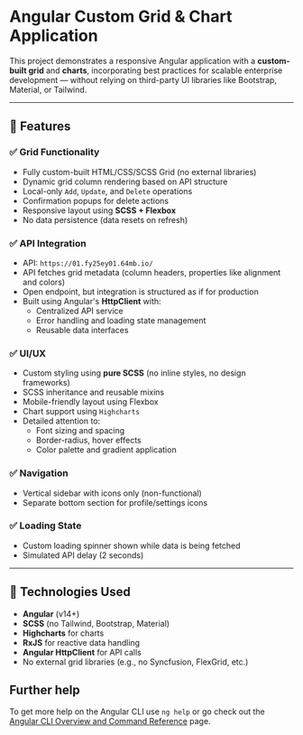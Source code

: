 # Angular Custom Grid & Chart Application

This project demonstrates a responsive Angular application with a **custom-built grid** and **charts**, incorporating best practices for scalable enterprise development — without relying on third-party UI libraries like Bootstrap, Material, or Tailwind.

---

## 🚀 Features

### ✅ Grid Functionality
- Fully custom-built HTML/CSS/SCSS Grid (no external libraries)
- Dynamic grid column rendering based on API structure
- Local-only `Add`, `Update`, and `Delete` operations
- Confirmation popups for delete actions
- Responsive layout using **SCSS + Flexbox**
- No data persistence (data resets on refresh)

### ✅ API Integration
- API: `https://01.fy25ey01.64mb.io/`
- API fetches grid metadata (column headers, properties like alignment and colors)
- Open endpoint, but integration is structured as if for production
- Built using Angular's **HttpClient** with:
  - Centralized API service
  - Error handling and loading state management
  - Reusable data interfaces

### ✅ UI/UX
- Custom styling using **pure SCSS** (no inline styles, no design frameworks)
- SCSS inheritance and reusable mixins
- Mobile-friendly layout using Flexbox
- Chart support using `Highcharts`
- Detailed attention to:
  - Font sizing and spacing
  - Border-radius, hover effects
  - Color palette and gradient application

### ✅ Navigation
- Vertical sidebar with icons only (non-functional)
- Separate bottom section for profile/settings icons

### ✅ Loading State
- Custom loading spinner shown while data is being fetched
- Simulated API delay (2 seconds)

---

## 🧱 Technologies Used

- **Angular** (v14+)
- **SCSS** (no Tailwind, Bootstrap, Material)
- **Highcharts** for charts
- **RxJS** for reactive data handling
- **Angular HttpClient** for API calls
- No external grid libraries (e.g., no Syncfusion, FlexGrid, etc.)

## Further help

To get more help on the Angular CLI use `ng help` or go check out the [Angular CLI Overview and Command Reference](https://angular.dev/tools/cli) page.
